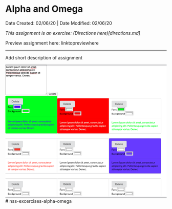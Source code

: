 # Alpha and Omega

Date Created: 02/06/20 | Date Modified: 02/06/20

<!-- [![Netlify Status]]() -->

*This assignment is an exercise: (Directions here)[directions.md]*

Preview assignment here: linktopreviewhere
***

Add short description of assignment

![](screenshot.png)# nss-excercises-alpha-omega
